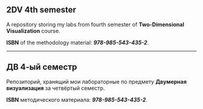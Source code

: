 ## 2DV 4th semester
A repository storing my labs from fourth semester of **Two-Dimensional Visualization** course.

**ISBN** of the methodology material: ***978-985-543-435-2***.

---

## ДВ 4-ый семестр
Репозиторий, хранящий мои лабораторные по предмету **Двумерная визуализация** за четвёртый семестр.

**ISBN** методического материала: ***978-985-543-435-2***.
